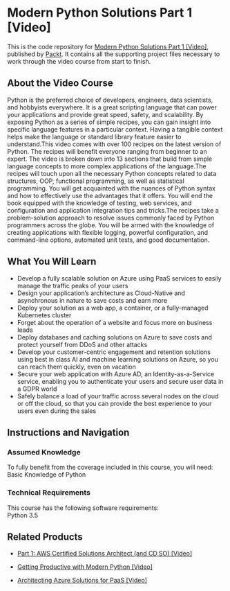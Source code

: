# Modern Python Solutions Part 1 [Video]
This is the code repository for [Modern Python Solutions Part 1 [Video]](https://www.packtpub.com/application-development/modern-python-solutions-part-1-video?utm_source=github&utm_medium=repository&utm_campaign=9781787284517), published by [Packt](https://www.packtpub.com/?utm_source=github). It contains all the supporting project files necessary to work through the video course from start to finish.
## About the Video Course
Python is the preferred choice of developers, engineers, data scientists, and hobbyists everywhere. It is a great scripting language that can power your applications and provide great speed, safety, and scalability. By exposing Python as a series of simple recipes, you can gain insight into specific language features in a particular context. Having a tangible context helps make the language or standard library feature easier to understand.This video comes with over 100 recipes on the latest version of Python. The recipes will benefit everyone ranging from beginner to an expert. The video is broken down into 13 sections that build from simple language concepts to more complex applications of the language.The recipes will touch upon all the necessary Python concepts related to data structures, OOP, functional programming, as well as statistical programming. You will get acquainted with the nuances of Python syntax and how to effectively use the advantages that it offers. You will end the book equipped with the knowledge of testing, web services, and configuration and application integration tips and tricks.The recipes take a problem-solution approach to resolve issues commonly faced by Python programmers across the globe. You will be armed with the knowledge of creating applications with flexible logging, powerful configuration, and command-line options, automated unit tests, and good documentation.

<H2>What You Will Learn</H2>
<DIV class=book-info-will-learn-text>
<UL>
<LI>Develop a fully scalable solution on Azure using PaaS services to easily manage the traffic peaks of your users 
<LI>Design your application’s architecture as Cloud-Native and asynchronous in nature to save costs and earn more 
<LI>Deploy your solution as a web app, a container, or a fully-managed Kubernetes cluster 
<LI>Forget about the operation of a website and focus more on business leads 
<LI>Deploy databases and caching solutions on Azure to save costs and protect yourself from DDoS and other attacks 
<LI>Develop your customer-centric engagement and retention solutions using best in class AI and machine learning solutions on Azure, so you can reach them quickly, even on vacation 
<LI>Secure your web application with Azure AD, an Identity-as-a-Service service, enabling you to authenticate your users and secure user data in a GDPR world 
<LI>Safely balance a load of your traffic across several nodes on the cloud or off the cloud, so that you can provide the best experience to your users even during the sales </LI></UL></DIV>

## Instructions and Navigation
### Assumed Knowledge
To fully benefit from the coverage included in this course, you will need:<br/>
Basic Knowledge of Python
### Technical Requirements
This course has the following software requirements:<br/>
Python 3.5

## Related Products
* [Part 1: AWS Certified Solutions Architect (and CD,SO) [Video]](https://www.packtpub.com/virtualization-and-cloud/part-1-aws-certified-solutions-architect-and-cdso-video?utm_source=github&utm_medium=repository&utm_campaign=9781838824396)

* [Getting Productive with Modern Python [Video]](https://prod.packtpub.com/in/application-development/getting-productive-modern-python-video)

* [Architecting Azure Solutions for PaaS [Video]](https://www.packtpub.com/virtualization-and-cloud/architecting-azure-solutions-paas-video?utm_source=github&utm_medium=repository&utm_campaign=9781838554286)

